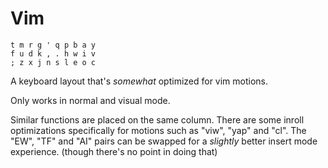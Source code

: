 # Vim

```
t m r g ' q p b a y
f u d k , . h w i v
; z x j n s l e o c
```

A keyboard layout that's *somewhat* optimized for vim motions.

Only works in normal and visual mode.

Similar functions are placed on the same column.
There are some inroll optimizations specifically for motions such as "viw", "yap" and "cl".
The "EW", "TF" and "AI" pairs can be swapped for a *slightly* better insert mode experience. (though there's no point in doing that)
